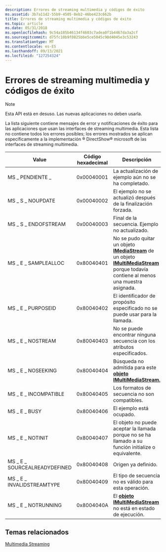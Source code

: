 ```yaml
---
description: Errores de streaming multimedia y códigos de éxito
ms.assetid: 3b7a11d2-55b9-4505-8eb2-46be423c662b
title: Errores de streaming multimedia y códigos de éxito
ms.topic: article
ms.date: 05/31/2018
ms.openlocfilehash: 9c54a185b46134f4603c7adea0f1b4467da3a2cf
ms.sourcegitcommit: d75fc10b9f0825bbe5ce5045c90d4045e3c53243
ms.translationtype: MT
ms.contentlocale: es-ES
ms.lasthandoff: 09/13/2021
ms.locfileid: "127254324"
---
```

# <a name="multimedia-streaming-error-and-success-codes"></a>Errores de streaming multimedia y códigos de éxito

> [!Note]  
> Esta API está en desuso. Las nuevas aplicaciones no deben usarla.

 

La lista siguiente contiene mensajes de error y notificaciones de éxito para las aplicaciones que usan las interfaces de streaming multimedia. Esta lista no contiene todos los errores posibles; los errores mostrados se aplican específicamente a la implementación ® DirectShow® microsoft de las interfaces de streaming multimedia.



| Value                       | Código hexadecimal | Descripción                                                                                                                                                                                |
|-----------------------------|------------------|--------------------------------------------------------------------------------------------------------------------------------------------------------------------------------------------|
| MS \_ PENDIENTE \_              | 0x00040001       | La actualización de ejemplo aún no se ha completado.                                                                                                                                                         |
| MS \_ S \_ NOUPDATE             | 0x00040002       | El ejemplo no se actualizó después de la finalización forzada.                                                                                                                                            |
| MS \_ S \_ ENDOFSTREAM          | 0x00040003       | Final de la secuencia. Ejemplo no actualizado.                                                                                                                                                         |
| MS \_ E \_ SAMPLEALLOC          | 0x80040401       | No se pudo quitar un objeto [**IMediaStream**](/previous-versions/windows/desktop/api/mmstream/nn-mmstream-imediastream) de un objeto [**IMultiMediaStream**](/previous-versions/windows/desktop/api/mmstream/nn-mmstream-imultimediastream) porque todavía contiene al menos una muestra asignada. |
| MS \_ E \_ PURPOSEID            | 0x80040402       | El identificador de propósito especificado no se puede usar para la llamada.                                                                                                                                       |
| MS \_ E \_ NOSTREAM             | 0x80040403       | No se puede encontrar ninguna secuencia con los atributos especificados.                                                                                                                                      |
| MS \_ E \_ NOSEEKING            | 0x80040404       | Búsqueda no admitida para este [**objeto IMultiMediaStream.**](/previous-versions/windows/desktop/api/mmstream/nn-mmstream-imultimediastream)                                                                                                      |
| MS \_ E \_ INCOMPATIBLE         | 0x80040405       | Los formatos de secuencia no son compatibles.                                                                                                                                                     |
| MS \_ E \_ BUSY                 | 0x80040406       | El ejemplo está ocupado.                                                                                                                                                                        |
| MS \_ E \_ NOTINIT              | 0x80040407       | El objeto no puede aceptar la llamada porque no se ha llamado a su función initialize o equivalente.                                                                                        |
| MS \_ E \_ SOURCEALREADYDEFINED | 0x80040408       | Origen ya definido.                                                                                                                                                                    |
| MS \_ E \_ INVALIDSTREAMTYPE    | 0x80040409       | El tipo de secuencia no es válido para esta operación.                                                                                                                                           |
| MS \_ E \_ NOTRUNNING           | 0x8004040A       | El [**objeto IMultiMediaStream**](/previous-versions/windows/desktop/api/mmstream/nn-mmstream-imultimediastream) no está en estado de ejecución.                                                                                                         |



 

## <a name="related-topics"></a>Temas relacionados

<dl> <dt>

[Multimedia Streaming](multimedia-streaming.md)
</dt> </dl>

 

 



